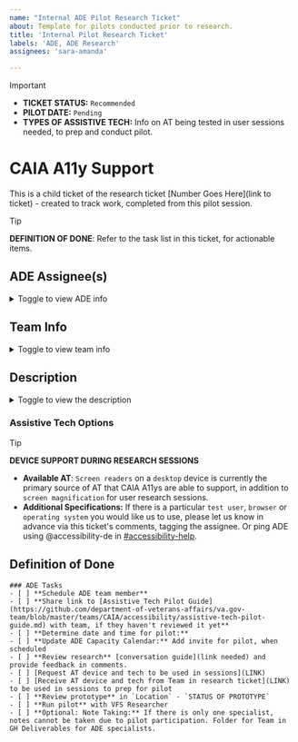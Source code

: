```yaml
---
name: "Internal ADE Pilot Research Ticket"
about: Template for pilots conducted prior to research.
title: 'Internal Pilot Research Ticket'
labels: 'ADE, ADE Research'
assignees: 'sara-amanda'

---
```


> [!IMPORTANT]
> - **TICKET STATUS:** `Recommended`
> - **PILOT DATE:**  `Pending`
> - **TYPES OF ASSISTIVE TECH:** Info on AT being tested in user sessions needed, to prep and conduct pilot.

# CAIA A11y Support
This is a child ticket of the research ticket [Number Goes Here](link to ticket) - created to track work, completed from this pilot session.
> [!TIP]
> **DEFINITION OF DONE**: Refer to the task list in this ticket, for actionable items.


## ADE Assignee(s)

<details><summary>Toggle to view ADE info</summary>

- `TBD`
- `TBD`

</details>

## Team Info

<details><summary>Toggle to view team info</summary>

- **Team name:** `Team name`
- **OCTO product owner:** `OCTO product owner`
- **Product name:** `Product name`
- **Product manager:** `Product manager`
- **Slack channel:** `Slack channel w/ link`
- **Dedicated content writer on your team (if you have one):** `writer`
- **Dedicated accessibility specialist on your team (if you have one):** `specialist`

</details>

## Description

<details><summary>Toggle to view the description</summary>

**An ADE accessibility specialist will participate as a user in a pilot of this research study.**

- **Researcher**: The VFS team researcher will test their prototype and conversation guide by conducting the pilot session with an ADE accessibility specialist.
- **User**: The ADE team member will act as a real user in the pilot session.
- **Assistive Tech**: The ADE team member will follow the prompts given by the VFS Researcher, while using and demonstrating how the behavior of a `screen reader` would behave.

### Pilot Session
- **Date:** `TBD`
- **Prototype**: `Prototype link and location CodePen, Staging, etc.`
- **Research Convo Guide**: `Link Needed`
- **Research Plan**: `Link Needed`

</details>


### Assistive Tech Options

> [!TIP]
> **DEVICE SUPPORT DURING RESEARCH SESSIONS**
> - **Available AT**: `Screen readers` on a `desktop` device is currently the primary source of AT that CAIA A11ys are able to support, in addition to `screen magnification` for user research sessions.
> - **Additional Specifications:** If there is a particular `test user`, `browser` or `operating system` you would like us to use, please let us know in advance via this ticket's comments, tagging the assignee. Or ping ADE using @accessibility-de in [#accessibility-help](https://dsva.slack.com/archives/C8E985R32).


## Definition of Done

```[tasklist]
### ADE Tasks
- [ ] **Schedule ADE team member**
- [ ] **Share link to [Assistive Tech Pilot Guide](https://github.com/department-of-veterans-affairs/va.gov-team/blob/master/teams/CAIA/accessibility/assistive-tech-pilot-guide.md) with team, if they haven't reviewed it yet**
- [ ] **Determine date and time for pilot:** 
- [ ] **Update ADE Capacity Calendar:** Add invite for pilot, when scheduled
- [ ] **Review research** [conversation guide](link needed) and provide feedback in comments.
- [ ] [Request AT device and tech to be used in sessions](LINK)
- [ ] [Receive AT device and tech from Team in research ticket](LINK) to be used in sessions to prep for pilot
- [ ] **Review prototype** in `Location` - `STATUS OF PROTOTYPE`
- [ ] **Run pilot** with VFS Researcher
- [ ] **Optional: Note Taking:** If there is only one specialist, notes cannot be taken due to pilot participation. Folder for Team in GH Deliverables for ADE specialists.
```
